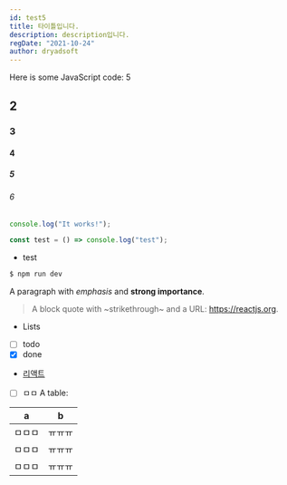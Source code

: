 ```yaml
---
id: test5
title: 타이틀입니다.
description: description입니다.
regDate: "2021-10-24"
author: dryadsoft
---
```


Here is some JavaScript code: 5

## 2

### 3

#### 4

##### 5

###### 6

```js
console.log("It works!");
```

```typescript
const test = () => console.log("test");
```

- test

```bash
$ npm run dev
```

A paragraph with _emphasis_ and **strong importance**.

> A block quote with ~strikethrough~ and a URL: https://reactjs.org.

- Lists
- [ ] todo
- [x] done

- [리액트](https://reactjs.org)
- [ ] ㅁㅁ
      A table:

| a      | b      |
| ------ | ------ |
| ㅁㅁㅁ | ㅠㅠㅠ |
| ㅁㅁㅁ | ㅠㅠㅠ |
| ㅁㅁㅁ | ㅠㅠㅠ |
